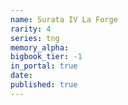 ```yaml
---
name: Surata IV La Forge
rarity: 4
series: tng
memory_alpha:
bigbook_tier: -1
in_portal: true
date:
published: true
---
```



